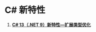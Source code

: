# C# 新特性



1. **[C# 13（.NET 9）新特性—扩展类型优化](https://mp.weixin.qq.com/s?__biz=MzIxMTUzNzM5Ng==&mid=2247503180&idx=2&sn=015e61ebd0d5b15685dc55f484f2a182&chksm=966e7ac60ac8f17b0a2ba718c1e5478ee3d2b75c0a4fa9d0e7c3532dfb42ff3f234102230b19&scene=126&sessionid=1721177969#rd)**